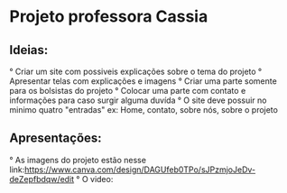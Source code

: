 # Projeto professora Cassia

## Ideias:
° Criar um site com possiveis explicações sobre o tema do projeto
° Apresentar telas com explicações e imagens
° Criar uma parte somente para os bolsistas do projeto
° Colocar uma parte com contato e informações para caso surgir alguma duvída
° O site deve possuir no minimo quatro "entradas" ex: Home, contato, sobre nós, sobre o projeto

## Apresentações:

° As imagens do projeto estão nesse link:https://www.canva.com/design/DAGUfeb0TPo/sJPzmjoJeDv-deZepfbdqw/edit
° O video:
